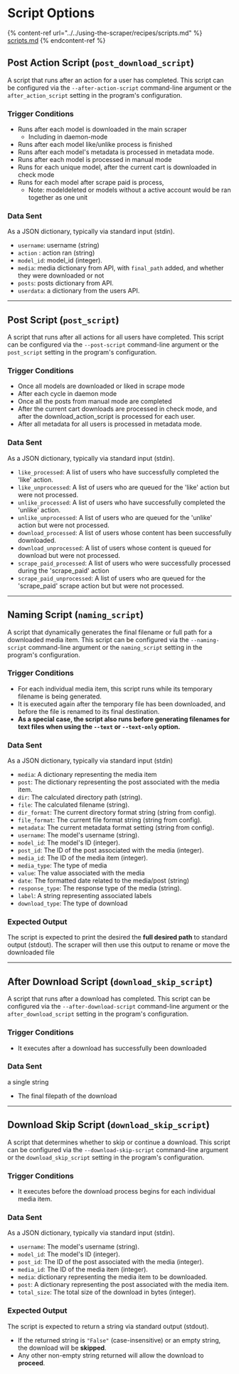 # Script Options

{% content-ref url="../../using-the-scraper/recipes/scripts.md" %}
[scripts.md](../../using-the-scraper/recipes/scripts.md)
{% endcontent-ref %}

## Post Action Script (`post_download_script`)

A script that runs after an action for a user has completed. This script can be configured via the `--after-action-script` command-line argument or the `after_action_script` setting in the program's configuration.

### **Trigger Conditions**

* Runs after each model is downloaded in the main scraper
  * Including in daemon-mode
* Runs after each model like/unlike process is finished
* Runs after each model's metadata is processed in metadata mode.
* Runs after each model is processed in manual mode
* Runs for each unique model, after the current cart is downloaded in check mode
* Runs for each model after scrape paid is process,
  * Note: modeldeleted or models without a active account would be ran together as one unit

### **Data Sent**

As a JSON dictionary, typically via standard input (stdin).

* `username`: username (string)
* `action` : action ran (string)
* `model_id`: model\_id (integer).
* `media`: media dictionary from API, with `final_path` added, and whether they were downloaded or not
* `posts`: posts dictionary from API.
* `userdata`: a dictionary from the users API.

***

## Post Script (`post_script`)

A script that runs after all actions for all users have completed. This script can be configured via the `--post-script` command-line argument or the `post_script` setting in the program's configuration.

### **Trigger Conditions**

* Once all models are downloaded or liked in scrape mode
* After each cycle in daemon mode
* Once all the posts from manual mode are completed
* After the current cart downloads are processed in check mode, and after the download\_action\_script is processed for each user.
* After all metadata for all users is processed in metadata mode.

### **Data Sent**

As a JSON dictionary, typically via standard input (stdin).

* `like_processed`: A list of users who have successfully completed the 'like' action.
* `like_unprocessed`: A list of users who are queued for the 'like' action but were not  processed.
* `unlike_processed`: A list of users who have successfully completed the 'unlike' action.
* `unlike_unprocessed`: A list of users who are queued for the 'unlike' action but were not processed.
* `download_processed`: A list of users whose content has been successfully downloaded.
* `download_unprocessed`: A list of users whose content is queued for download but were not processed.
* `scrape_paid_processed`: A list of users who were successfully processed during the 'scrape\_paid' action
* `scrape_paid_unprocessed`: A list of users who are queued for the 'scrape\_paid' scrape action but but were not processed.

***

## Naming Script (`naming_script`)

A script that dynamically generates the final filename or full path for a downloaded media item. This script can be configured via the `--naming-script` command-line argument or the `naming_script` setting in the program's configuration.

### **Trigger Conditions**

* For each individual media item, this script runs while its temporary filename is being generated.
* It is executed again after the temporary file has been downloaded, and before the file is renamed to its final destination.
* **As a special case, the script also runs before generating filenames for text files when using the `--text` or `--text-only` option.**

### **Data Sent**

As a JSON dictionary, typically via standard input (stdin)

* `media`: A dictionary representing the media item
* `post`: The dictionary representing the post associated with the media item.
* `dir`: The calculated directory path (string).
* `file`: The calculated filename (string).
* `dir_format`: The current directory format string (string from config).
* `file_format`: The current file format string (string from config).
* `metadata`: The current metadata format setting (string from config).
* `username`: The model's username (string).
* `model_id`: The model's ID (integer).
* `post_id`: The ID of the post associated with the media (integer).
* `media_id`: The ID of the media item (integer).
* `media_type`: The type of media
* `value`: The value associated with the media
* `date`: The formatted date related to the media/post (string)
* `response_type`: The response type of the media (string).
* `label`: A string representing associated labels
* `download_type`: The type of download

### **Expected Output**

The script is expected to print the desired the **full desired path** to standard output (stdout). The scraper will then use this output to rename or move the downloaded file

***

## After Download Script (`download_skip_script`)

A script that runs after a download has completed. This script can be configured via the `--after-download-script` command-line argument or the `after_download_script` setting in the program's configuration.

### **Trigger Conditions**

* It executes after a download has successfully been downloaded

### **Data Sent**

a single string

* The final filepath of the download

***

## Download Skip Script (`download_skip_script`)

A script that determines whether to skip or continue a download. This script can be configured via the `--download-skip-script` command-line argument or the `download_skip_script` setting in the program's configuration.

### **Trigger Conditions**

* It executes before the download process begins for each individual media item.

### **Data Sent**

As a JSON dictionary, typically via standard input (stdin).

* `username`: The model's username (string).
* `model_id`: The model's ID (integer).
* `post_id`: The ID of the post associated with the media (integer).
* `media_id`: The ID of the media item (integer).
* `media`: dictionary representing the media item to be downloaded.
* `post`: A dictionary representing the post associated with the media item.
* `total_size`: The total size of the download in bytes (integer).

### **Expected Output**

The script is expected to return a string via standard output (stdout).

* If the returned string is `"False"` (case-insensitive) or an empty string, the download will be **skipped**.
* Any other non-empty string returned will allow the download to **proceed**.







